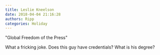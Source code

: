 ```yaml
---
title: Leslie Kneelson
date: 2018-04-04 21:16:28
authors: Ripp
categories: Holiday
---
```


 "Global Freedom of the Press"

What a fricking joke. Does this guy have credentials? What is his degree?